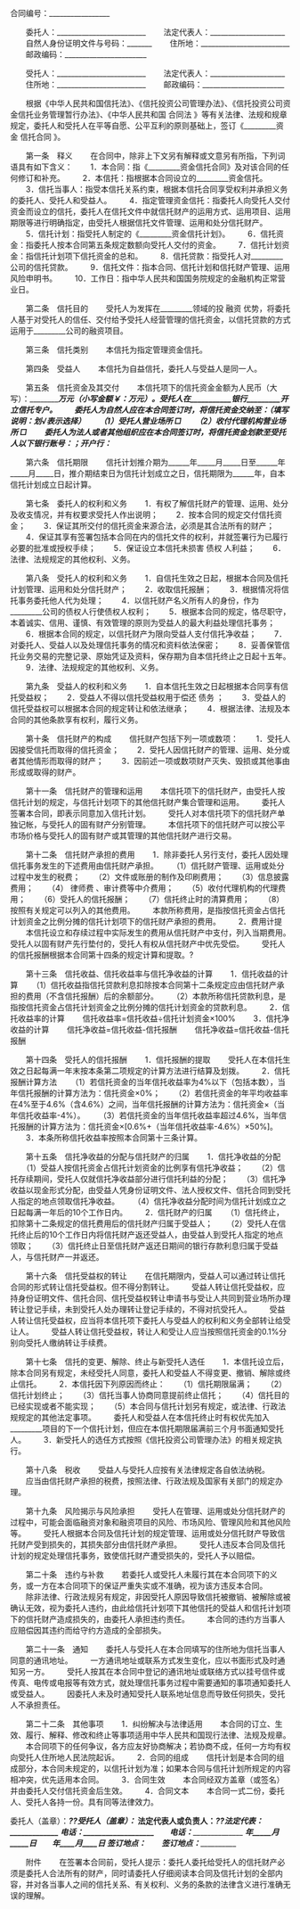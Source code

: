 
 


合同编号：_________________


　　委托人：_________________________
　　法定代表人：_____________________
　　自然人身份证明文件与号码：_______
　　住所地：_________________________
　　邮政编码：_______________________


　　受托人：_________________________
　　法定代表人：_____________________
　　住所地：_________________________
　　邮政编码：_______________________


　　根据《中华人民共和国信托法》、《信托投资公司管理办法》、《信托投资公司资金信托业务管理暂行办法》、《中华人民共和国
合同法
》等有关法律、法规和规章规定，委托人和受托人在平等自愿、公平互利的原则基础上，签订《_________资金
信托合同
》。


　　第一条　释义
　　在合同中，除非上下文另有解释或文意另有所指，下列词语具有如下含义：
　　1．本合同：指《_________资金信托合同》及对该合同的任何修订和补充。
　　2．本信托：指根据本合同设立的_________资金信托。
　　3．信托当事人：指受本信托关系约束，根据本信托合同享受权利并承担义务的委托人、受托人和受益人。
　　4．指定管理资金信托：指委托人向受托人交付资金而设立的信托，委托人在信托文件中就信托财产的运用方式、运用项目、运用期限等进行明确指定，由受托人根据信托文件管理、运用和处分信托财产。
　　5．信托计划：指受托人制定的《_________资金信托计划》。
　　6．信托资金：指委托人按本合同第五条规定数额向受托人交付的资金。
　　7．信托计划资金：指信托计划项下信托资金的总和。
　　8．信托贷款：指受托人对_________公司的信托贷款。
　　9．信托文件：指本合同、信托计划和信托财产管理、运用风险申明书。
　　10．工作日：指中华人民共和国国务院规定的金融机构正常营业日。


　　第二条　信托目的
　　受托人为发挥在_________领域的投
融资
优势，将委托人基于对受托人的信任、交付给予受托人经营管理的信托资金，以信托贷款的方式运用于_________公司的融资项目。


　　第三条　信托类别
　　本信托为指定管理资金信托。


　　第四条　受益人
　　本信托为自益信托，委托人与受益人是同一人。


　　第五条　信托资金及其交付
　　本信托项下的信托资金金额为人民币（大写）：_________________万元（小写金额￥：_________万元）。受托人在___________银行_________开立信托专户。
　　委托人为自然人应在本合同签订时，将信托资金交纳至：（填写说明：划√表示选择）
　　（1）受托人营业场所 □
　　（2）收付代理机构营业场所 □
　　委托人为法人或者其他组织应在本合同签订时，将信托资金划款至受托人以下银行账号：_________；开户行：_________


　　第六条　信托期限
　　信托计划推介期为______年_____月_____日至______年_____月_____日，推介期结束日为信托计划成立之日，信托期限为______年，自本信托计划成立日起计算。


　　第七条　委托人的权利和义务
　　1．有权了解信托财产的管理、运用、处分及收支情况，并有权要求受托人作出说明；
　　2．按本合同的规定交付信托资金；
　　3．保证其所交付的信托资金来源合法，必须是其合法所有的财产；
　　4．保证其享有签署包括本合同在内的信托文件的权利，并就签署行为已履行必要的批准或授权手续；
　　5．保证设立本信托未损害
债权
人利益；
　　6．法律、法规规定的其他权利、义务。


　　第八条　受托人的权利和义务
　　1．自信托生效之日起，根据本合同及信托计划管理、运用和处分信托财产；
　　2．收取信托报酬；
　　3．根据情况将信托事务委托他人代为处理；
　　4．以信托财产名义所有人的身份，作为_________公司的债权人行使债权人权利；
　　5．根据本合同的规定，恪尽职守，本着诚实、信用、谨慎、有效管理的原则为受益人的最大利益处理信托事务；
　　6．根据本合同的规定，以信托财产为限向受益人支付信托净收益；
　　7．对委托人、受益人以及处理信托事务的情况和资料依法保密；
　　8．妥善保管信托业务交易的完整记录、原始凭证及资料，保存期为自本信托终止之日起十五年。
　　9．法律、法规规定的其他权利、义务。


　　第九条　受益人的权利和义务
　　1．自本信托生效之日起根据本合同享有信托受益权；
　　2．受益人不得以信托受益权用于偿还
债务
；
　　3．受益人的信托受益权可以根据本合同的规定转让和依法继承；
　　4．根据法律、法规及本合同的其他条款享有权利，履行义务。


　　第十条　信托财产的构成
　　信托财产包括下列一项或数项：
　　1．受托人因接受信托而取得的信托资金；
　　2．受托人因信托财产的管理、运用、处分或者其他情形而取得的财产；
　　3．因前述一项或数项财产灭失、毁损或其他事由形成或取得的财产。


　　第十一条　信托财产的管理和运用
　　本信托项下的信托财产，由受托人按信托计划的规定，与信托计划项下的其他信托财产集合管理和运用。
　　委托人签署本合同，即表示同意加入信托计划。
　　受托人对本信托项下的信托财产单独记帐，与受托人的固有财产分别管理。
　　本信托项下的信托财产可以按公平市场价格与受托人的固有财产或其管理的其他信托财产进行交易。


　　第十二条　信托财产承担的费用
　　1．除非委托人另行支付，委托人因处理信托事务发生的下述费用由信托财产承担。
　　（1）信托财产管理、运用或处分过程中发生的税费；
　　（2）文件或账册的制作及印刷费用；
　　（3）信息披露费用；
　　（4）
律师费
、审计费等中介费用；
　　（5）收付代理机构的代理费用；
　　（6）受托人的信托报酬；
　　（7）信托终止时的清算费用；
　　（8）按照有关规定可以列入的其他费用。
　　本款所称费用，是指按信托资金占信托计划资金之比例分摊的信托计划项下的信托财产承担的费用。
　　2．费用计提
　　本信托设立和存续过程中实际发生的费用从信托财产中支付，列入当期费用。受托人以固有财产先行垫付的，受托人有权从信托财产中优先受偿。
　　受托人的信托报酬根据本合同第十四条的规定计算和提取。?


　　第十三条　信托收益、信托收益率与信托净收益的计算
　　1．信托收益的计算
　　（1）信托收益指信托贷款利息扣除按本合同第十二条规定应由信托财产承担的费用（不含信托报酬）后的余额部分。
　　（2）本款所称信托贷款利息，是指按信托资金占信托计划资金之比例分摊的信托计划资金的贷款利息。
　　2．信托收益率的计算
　　信托收益率=信托收益÷信托计划资金×100%
　　3．信托净收益的计算
　　信托净收益=信托收益-信托报酬
　　信托净收益=信托收益-信托报酬


　　第十四条　受托人的信托报酬
　　1．信托报酬的提取
　　受托人在本信托生效之日起每满一年末按本条第二项规定的计算方法进行结算及划拨。
　　2．信托报酬计算方法
　　（1）若信托资金的当年信托收益率为4%以下（包括本数），当年信托报酬的计算方法为：信托资金×0%；
　　（2）若信托资金的年平均收益率在4%至于4.6%（含4.6%）之间，当年信托报酬的计算方法为：信托资金×（当年信托收益率-4%）。
　　（3）若信托资金的当年信托收益率超过4.6%，当年信托报酬的计算方法为：信托资金×[0.6%+（当年信托收益率-4.6%）×50%]。
　　3．本条所称信托收益率按照本合同第十三条计算。


　　第十五条　信托净收益的分配与信托财产的归属
　　1．信托净收益的分配
　　（1）受益人按信托资金占信托计划资金的比例享有信托净收益；
　　（2）信托存续期间，受托人仅就信托净收益部分进行信托利益的分配；
　　（3）信托净收益以现金形式分配，由受益人凭身份证明文件、法人授权文件、信托合同到受托人指定的地点领取信托净收益。
　　（4）信托净收益分配时间为信托计划成立之日起每满一年后的10个工作日内。
　　2．信托财产的归属
　　（1）信托终止，扣除第十二条规定的信托费用后的信托财产归属于受益人；
　　（2）受托人在信托终止后的10个工作日内将信托财产返还受益人，由受益人到受托人指定的地点领取；
　　（3）信托终止日至信托财产返还日期间的银行存款利息归属于受益人，与信托财产一并返还。


　　第十六条　信托受益权的转让
　　在信托期限内，受益人可以通过转让信托合同的形式转让信托受益权。但不得分割转让。
　　受益人转让信托受益权，应持身份证明文件、信托合同、信托受益权转让申请书与受让人共同到营业场所办理转让登记手续，未到受托人处办理转让登记手续的，不得对抗受托人。
　　受益人转让信托受益权，应当将本信托项下委托人与受益人的权利和义务全部转让给受让人。
　　受益人转让信托受益权，转让人和受让人应当按照信托资金的0.1%分别向受托人缴纳转让手续费。


　　第十七条　信托的变更、解除、终止与新受托人选任
　　1．本信托设立后，除本合同另有规定，未经受托人同意，委托人和受益人不得变更、撤销、解除或终止信托。
　　2．本信托因下列原因而终止：
　　（1）信托期限届满；
　　（2）信托计划终止；
　　（3）信托当事人协商同意提前终止信托；
　　（4）信托目的已经实现或者不能实现；
　　（5）本合同与信托计划另有规定，或法律、行政法规规定的其他法定事项。
　　委托人和受益人在本信托终止时有权优先加入_________项目的下一个信托计划，但应在本信托期限届满前三个月书面通知受托人。
　　3．新受托人的选任方式按照《信托投资公司管理办法》的相关规定执行。


　　第十八条　税收
　　受益人与受托人应按有关法律规定各自依法纳税。
　　应当由信托财产承担的税费，按照法律、行政法规及国家有关部门的规定办理。


　　第十九条　风险揭示与风险承担
　　受托人在管理、运用或处分信托财产的过程中，可能会面临融资对象和融资项目的风险、市场风险、管理风险和其他风险等。
　　受托人根据本合同及信托计划的规定管理、运用或处分信托财产导致信托财产受到损失的，其损失部分由信托财产承担。
　　受托人违反本合同及信托计划的规定处理信托事务，致使信托财产遭受损失的，受托人予以赔偿。


　　第二十条　违约与补救
　　若委托人或受托人未履行其在本合同项下的义务，或一方在本合同项下的保证严重失实或不准确，视为该方违反本合同。
　　除非法律、行政法规另有规定，非因受托人原因导致信托被撤销、被解除或被确认无效，视为委托人违约，由此给信托计划项下其他信托的受益人和信托计划项下的信托财产造成损失的，由委托人承担违约责任。
　　本合同的违约方当事人应赔偿因其违约而给守约方造成的全部损失。


　　第二十一条　通知
　　委托人与受托人在本合同填写的住所地为信托当事人同意的通讯地址。
　　一方通讯地址或联系方式发生变化，应以书面形式及时通知另一方。
　　受托人按其在本合同中登记的通讯地址或联络方式以挂号信件或传真、电传或电报等有效方式，就处理信托事务过程中需要通知的事项通知委托人或受益人。
　　因委托人未及时通知受托人联系地址信息而导致任何损失，受托人不承担责任。


　　第二十二条　其他事项
　　1．纠纷解决与法律适用
　　本合同的订立、生效、履行、解释、修改和终止等事项适用中华人民共和国现行法律、法规及规章。
　　本合同项下的任何争议，各方应友好协商解决；若协商不成，任何一方均有权向受托人住所地人民法院起诉。
　　2．合同的组成
　　信托计划是本合同的组成部分，本合同未规定的，以信托计划为准；如果本合同与信托计划所规定的内容相冲突，优先适用本合同。
　　3．合同生效
　　本合同经双方盖章（或签名）并由委托人交付信托资金后生效。
　　4．合同文本
　　本合同一式二份，委托人、受托人各持一份。具有同等法律效力。


 


委托人（盖章）：_________??受托人（盖章）：_______
法定代表人或负责人：_____??法定代表：_____________
电话：___________________　　电话：_________________
_________年_____月_____日　　_________年____月____日
签订地点：_______________　　签订地点：_____________


　　附件
　　在签署本合同前，受托人提示：委托人委托给受托人的信托财产必须是委托人合法所有的财产，同时请委托人仔细阅读本合同及信托计划的全部内容，并对各当事人之间的信托关系、有关权利、义务的条款的法律含义进行准确无误的理解。
 


 

 
 
 
 
 
  


  
 

  


  


  
 
 
 
 

